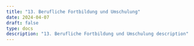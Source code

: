 ```yaml
---
title: "13. Berufliche Fortbildung und Umschulung"
date: 2024-04-07
draft: false
type: docs
description: "13. Berufliche Fortbildung und Umschulung description"
---
```


